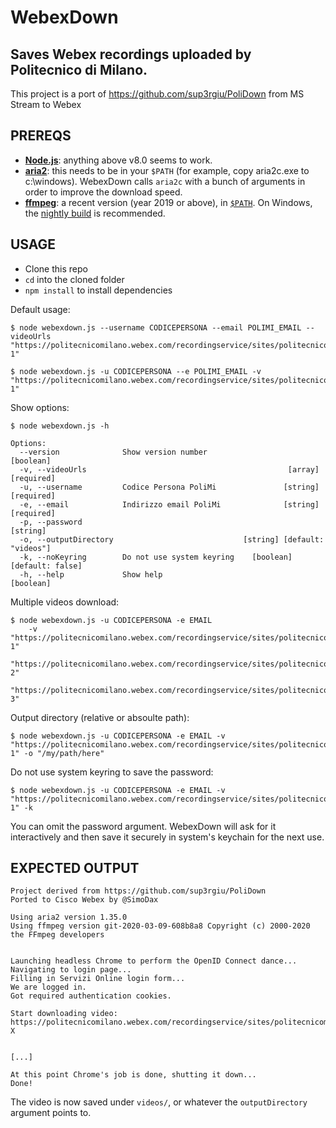 # WebexDown

## Saves Webex recordings uploaded by Politecnico di Milano.

This project is a port of https://github.com/sup3rgiu/PoliDown from MS Stream to Webex



## PREREQS

* [**Node.js**](https://nodejs.org/it/download/): anything above v8.0 seems to work.
* [**aria2**](https://github.com/aria2/aria2/releases): this needs to be in your `$PATH` (for example, copy aria2c.exe to c:\windows). WebexDown calls `aria2c` with a bunch of arguments in order to improve the download speed.
* [**ffmpeg**](https://www.ffmpeg.org/download.html): a recent version (year 2019 or above), in [`$PATH`](https://www.thewindowsclub.com/how-to-install-ffmpeg-on-windows-10). On Windows, the [nightly build](https://ffmpeg.zeranoe.com/builds/win64/static/ffmpeg-20200309-608b8a8-win64-static.zip) is recommended.


## USAGE

* Clone this repo
* `cd` into the cloned folder
* `npm install` to install dependencies

Default usage:
```
$ node webexdown.js --username CODICEPERSONA --email POLIMI_EMAIL --videoUrls "https://politecnicomilano.webex.com/recordingservice/sites/politecnicomilano/recording/playback/VIDEO-1"

$ node webexdown.js -u CODICEPERSONA --e POLIMI_EMAIL -v "https://politecnicomilano.webex.com/recordingservice/sites/politecnicomilano/recording/playback/VIDEO-1"
```

Show options:
```
$ node webexdown.js -h

Options:
  --version              Show version number                           [boolean]
  -v, --videoUrls                                             [array] [required]
  -u, --username         Codice Persona PoliMi               [string] [required]
  -e, --email            Indirizzo email PoliMi              [string] [required]
  -p, --password                                                        [string]
  -o, --outputDirectory                             [string] [default: "videos"]
  -k, --noKeyring        Do not use system keyring    [boolean] [default: false]
  -h, --help             Show help                                     [boolean]
```

Multiple videos download:
```
$ node webexdown.js -u CODICEPERSONA -e EMAIL
    -v "https://politecnicomilano.webex.com/recordingservice/sites/politecnicomilano/recording/playback/VIDEO-1"
                "https://politecnicomilano.webex.com/recordingservice/sites/politecnicomilano/recording/playback/VIDEO-2"
                "https://politecnicomilano.webex.com/recordingservice/sites/politecnicomilano/recording/playback/VIDEO-3"
```

Output directory (relative or absoulte path):
```
$ node webexdown.js -u CODICEPERSONA -e EMAIL -v "https://politecnicomilano.webex.com/recordingservice/sites/politecnicomilano/recording/playback/VIDEO-1" -o "/my/path/here"
```

Do not use system keyring to save the password:
```
$ node webexdown.js -u CODICEPERSONA -e EMAIL -v "https://politecnicomilano.webex.com/recordingservice/sites/politecnicomilano/recording/playback/VIDEO-1" -k
```


You can omit the password argument. WebexDown will ask for it interactively and then save it securely in system's keychain for the next use.

## EXPECTED OUTPUT

```
Project derived from https://github.com/sup3rgiu/PoliDown
Ported to Cisco Webex by @SimoDax

Using aria2 version 1.35.0
Using ffmpeg version git-2020-03-09-608b8a8 Copyright (c) 2000-2020 the FFmpeg developers


Launching headless Chrome to perform the OpenID Connect dance...
Navigating to login page...
Filling in Servizi Online login form...
We are logged in.
Got required authentication cookies.

Start downloading video: https://politecnicomilano.webex.com/recordingservice/sites/politecnicomilano/recording/playback/VIDEO-X


[...]

At this point Chrome's job is done, shutting it down...
Done!
```

The video is now saved under `videos/`, or whatever the `outputDirectory` argument points to.
